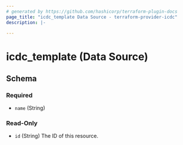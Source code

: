 ```yaml
---
# generated by https://github.com/hashicorp/terraform-plugin-docs
page_title: "icdc_template Data Source - terraform-provider-icdc"
description: |-
  
---
```


# icdc_template (Data Source)





<!-- schema generated by tfplugindocs -->
## Schema

### Required

- `name` (String)

### Read-Only

- `id` (String) The ID of this resource.
